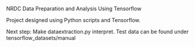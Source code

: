 NRDC Data Preparation and Analysis Using Tensorflow

Project designed using Python scripts and Tensorflow.

Next step: Make dataextraction.py interpret. Test data can be found under tensorflow_datasets/manual
